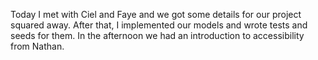 Today I met with Ciel and Faye and we got some details for our project squared away. After that, I implemented our models and wrote tests and seeds for them. In the afternoon we had an introduction to accessibility from Nathan.
